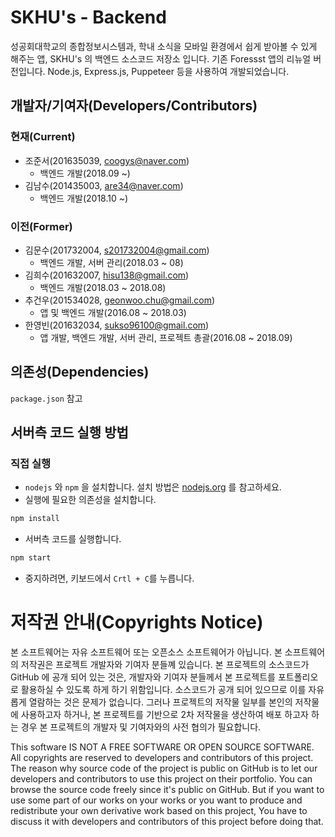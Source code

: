 # SKHU's - Backend

성공회대학교의 종합정보시스템과, 학내 소식을 모바일 환경에서 쉽게 받아볼 수 있게 해주는 앱, SKHU's 의 백엔드 소스코드 저장소 입니다.
기존 Foressst 앱의 리뉴얼 버전입니다. Node.js, Express.js, Puppeteer 등을 사용하여 개발되었습니다.

## 개발자/기여자(Developers/Contributors)
### 현재(Current)
- 조준서(201635039, coogys@naver.com)
  - 백엔드 개발(2018.09 ~)
- 김남수(201435003, are34@naver.com)
  - 백엔드 개발(2018.10 ~)

### 이전(Former)
- 김문수(201732004, s201732004@gmail.com)
  - 백엔드 개발, 서버 관리(2018.03 ~ 08)
- 김희수(201632007, hisu138@gmail.com)
  - 백엔드 개발(2018.03 ~ 2018.08)
- 추건우(201534028, geonwoo.chu@gmail.com)
    - 앱 및 백엔드 개발(2016.08 ~ 2018.03)
- 한영빈(201632034, sukso96100@gmail.com)
    - 앱 개발, 백엔드 개발, 서버 관리, 프로젝트 총괄(2016.08 ~ 2018.09)

## 의존성(Dependencies)
`package.json` 참고

## 서버측 코드 실행 방법

### 직접 실행

 - `nodejs` 와 `npm` 을 설치합니다. 설치 방법은 [nodejs.org](https://nodejs.org) 를 참고하세요.
 - 실행에 필요한 의존성을 설치합니다.

  ```bash
  npm install
  ```
 - 서버측 코드를 실행합니다.

  ```bash
  npm start
  ```
  - 중지하려면, 키보드에서 `Crtl + C`를 누릅니다.

# 저작권 안내(Copyrights Notice)
본 소프트웨어는 자유 소프트웨어 또는 오픈소스 소프트웨어가 아닙니다. 본 소프트웨어의 저작권은 프로젝트 개발자와 기여자 분들꼐 있습니다. 본 프로젝트의 소스코드가 GitHub 에 공개 되어 있는 것은, 개발자와 기여자 분들께서 본 프로젝트를 포트폴리오로 활용하실 수 있도록 하게 하기 위함입니다. 소스코드가 공개 되어 있으므로 이를 자유롭게 열람하는 것은 문제가 없습니다. 그러나 프로젝트의 저작물 일부를 본인의 저작물에 사용하고자 하거나, 본 프로젝트를 기반으로 2차 저작물을 생산하여 배포 하고자 하는 경우 본 프로젝트의 개발자 및 기여자와의 사전 협의가 필요합니다.

This software IS NOT A FREE SOFTWARE OR OPEN SOURCE SOFTWARE. All copyrights are reserved to developers and contributors of this project. The reason why source code of the project is public on GitHub is to let our developers and contributors to use this project on their portfolio. You can browse the source code freely since it's public on GitHub. But if you want to use some part of our works on your works or you want to produce and redistribute your own derivative work based on this project, You have to discuss it with developers and contributors of this project before doing that.
